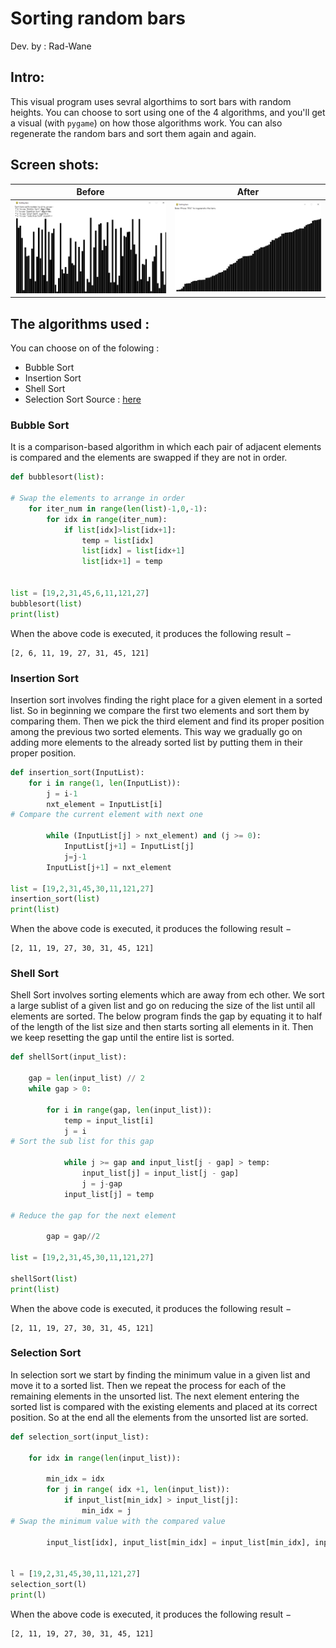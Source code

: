# Sorting random bars

Dev. by : Rad-Wane  


## Intro:

This visual program uses sevral algorthims to sort bars with random heights. You can choose to sort using one of the 4 algorithms, and you'll get a visual (with `pygame`) on how those algorithms work. You can also regenerate the random bars and sort them again and again.   

## Screen shots:

Before                     | After
:-------------------------:|:-------------------------:
 ![](before.PNG)           |  ![](after.PNG)

## The algorithms used : 
You can choose on of the folowing :
* Bubble Sort
* Insertion Sort
* Shell Sort
* Selection Sort
Source : [here](https://www.tutorialspoint.com/python_data_structure/python_sorting_algorithms.htm)

### Bubble Sort

It is a comparison-based algorithm in which each pair of adjacent elements is compared and the elements are swapped if they are not in order.
```python
def bubblesort(list):

# Swap the elements to arrange in order
    for iter_num in range(len(list)-1,0,-1):
        for idx in range(iter_num):
            if list[idx]>list[idx+1]:
                temp = list[idx]
                list[idx] = list[idx+1]
                list[idx+1] = temp


list = [19,2,31,45,6,11,121,27]
bubblesort(list)
print(list)
```
When the above code is executed, it produces the following result −
```
[2, 6, 11, 19, 27, 31, 45, 121]
```

### Insertion Sort

Insertion sort involves finding the right place for a given element in a sorted list. So in beginning we compare the first two elements and sort them by comparing them. Then we pick the third element and find its proper position among the previous two sorted elements. This way we gradually go on adding more elements to the already sorted list by putting them in their proper position.
```python
def insertion_sort(InputList):
    for i in range(1, len(InputList)):
        j = i-1
        nxt_element = InputList[i]
# Compare the current element with next one
        
        while (InputList[j] > nxt_element) and (j >= 0):
            InputList[j+1] = InputList[j]
            j=j-1
        InputList[j+1] = nxt_element

list = [19,2,31,45,30,11,121,27]
insertion_sort(list)
print(list)
```
When the above code is executed, it produces the following result −
```
[2, 11, 19, 27, 30, 31, 45, 121]
```

### Shell Sort

Shell Sort involves sorting elements which are away from ech other. We sort a large sublist of a given list and go on reducing the size of the list until all elements are sorted. The below program finds the gap by equating it to half of the length of the list size and then starts sorting all elements in it. Then we keep resetting the gap until the entire list is sorted.
```python
def shellSort(input_list):
    
    gap = len(input_list) // 2
    while gap > 0:

        for i in range(gap, len(input_list)):
            temp = input_list[i]
            j = i
# Sort the sub list for this gap

            while j >= gap and input_list[j - gap] > temp:
                input_list[j] = input_list[j - gap]
                j = j-gap
            input_list[j] = temp

# Reduce the gap for the next element

        gap = gap//2

list = [19,2,31,45,30,11,121,27]

shellSort(list)
print(list)
```
When the above code is executed, it produces the following result −
```
[2, 11, 19, 27, 30, 31, 45, 121]
```

### Selection Sort

In selection sort we start by finding the minimum value in a given list and move it to a sorted list. Then we repeat the process for each of the remaining elements in the unsorted list. The next element entering the sorted list is compared with the existing elements and placed at its correct position. So at the end all the elements from the unsorted list are sorted.
```python
def selection_sort(input_list):

    for idx in range(len(input_list)):

        min_idx = idx
        for j in range( idx +1, len(input_list)):
            if input_list[min_idx] > input_list[j]:
                min_idx = j
# Swap the minimum value with the compared value

        input_list[idx], input_list[min_idx] = input_list[min_idx], input_list[idx]


l = [19,2,31,45,30,11,121,27]
selection_sort(l)
print(l)
```
When the above code is executed, it produces the following result −
```
[2, 11, 19, 27, 30, 31, 45, 121]
```